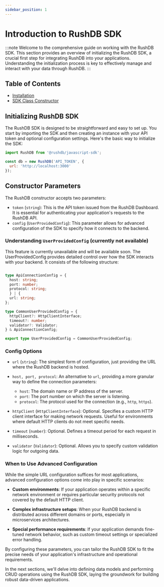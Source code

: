 ```yaml
---
sidebar_position: 1
---
```

# Introduction to RushDB SDK
:::note
Welcome to the comprehensive guide on working with the RushDB SDK. This section provides an overview of initializing the RushDB SDK, a crucial first step for integrating RushDB into your applications. Understanding the initialization process is key to effectively manage and interact with your data through RushDB.
:::

## Table of Contents

- [Installation](#initializing-rushdb-sdk)
- [SDK Class Constructor](#constructor-parameters)

## Initializing RushDB SDK

The RushDB SDK is designed to be straightforward and easy to set up. You start by importing the SDK and then creating an instance with your API token and optional configuration settings. Here's the basic way to initialize the SDK:

```javascript
import RushDB from '@rushdb/javascript-sdk';

const db = new RushDB('API_TOKEN', {
  url: 'http://localhost:3000'
});
```

## Constructor Parameters
The RushDB constructor accepts two parameters:

- `token` (`string`): This is the API token issued from the RushDB Dashboard. It is essential for authenticating your application's requests to the RushDB API.
- `config` (`UserProvidedConfig`): This parameter allows for advanced configuration of the SDK to specify how it connects to the backend.

### Understanding `UserProvidedConfig` (currently not available)
This feature is currently unavailable and will be available soon. The UserProvidedConfig provides detailed control over how the SDK interacts with your backend. It consists of the following structure:

```typescript

type ApiConnectionConfig = {
  host: string;
  port: number;
  protocol: string;
  } | {
  url: string;
};

type CommonUserProvidedConfig = {
  httpClient?: HttpClientInterface;
  timeout?: number;
  validator?: Validator;
} & ApiConnectionConfig;

export type UserProvidedConfig = CommonUserProvidedConfig;
```

### Config Options

- `url` (`string`): The simplest form of configuration, just providing the URL where the RushDB backend is hosted.

- `host, port, protocol`: An alternative to `url`, providing a more granular way to define the connection parameters:
    - `host`: The domain name or IP address of the server.
    - `port`: The port number on which the server is listening.
    - `protocol`: The protocol used for the connection (e.g., `http`, `https`).

- `httpClient` (`HttpClientInterface`): Optional. Specifies a custom HTTP client interface for making network requests. Useful for environments where default HTTP clients do not meet specific needs.

- `timeout` (`number`): Optional. Defines a timeout period for each request in milliseconds.

- `validator` (`Validator`): Optional. Allows you to specify custom validation logic for outgoing data.

### When to Use Advanced Configuration

While the simple URL configuration suffices for most applications, advanced configuration options come into play in specific scenarios:

- **Custom environments**: If your application operates within a specific network environment or requires particular security protocols not covered by the default HTTP client.

- **Complex infrastructure setups**: When your RushDB backend is distributed across different domains or ports, especially in microservices architectures.

- **Special performance requirements**: If your application demands fine-tuned network behavior, such as custom timeout settings or specialized error handling.

By configuring these parameters, you can tailor the RushDB SDK to fit the precise needs of your application's infrastructure and operational requirements.

In the next sections, we'll delve into defining data models and performing CRUD operations using the RushDB SDK, laying the groundwork for building robust data-driven applications.
